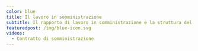 ```yaml
---
color: blue
title: Il lavoro in somministrazione
subtitle: Il rapporto di lavoro in somministrazione e la struttura del contratto
featuredpost: /img/blue-icon.svg
videos:
  - Contratto di somministrazione
---
```

